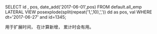 SELECT id , pos, date_add('2017-06-01',pos) FROM default.all_emp
LATERAL VIEW posexplode(split(repeat('1,',10),',')) dd as pos, val
WHERE dt='2017-06-27' and id=1345;

用于扩展时间， 在计算新增， 累计时会有用。


